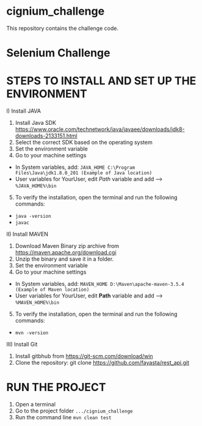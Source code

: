 # cignium_challenge
This repository contains the challenge code.

# Selenium Challenge

STEPS TO INSTALL AND SET UP THE ENVIRONMENT
===========================================

I) Install JAVA

1. Install Java SDK https://www.oracle.com/technetwork/java/javaee/downloads/jdk8-downloads-2133151.html 
2. Select the correct SDK based on the operating system
3. Set the environment variable
4. Go to your machine settings
  * In System variables, add: ```JAVA_HOME C:\Program Files\Java\jdk1.8.0_201 (Example of Java location)```
  * User variables for YourUser, edit *Path* variable and add --> ```%JAVA_HOME%\bin```
5. To verify the installation, open the terminal and run the following commands: 
  * ```java -version```
  * ```javac```

II) Install MAVEN

1. Download Maven Binary zip archive from https://maven.apache.org/download.cgi
2. Unzip the binary and save it in a folder.
3. Set the environment variable
4. Go to your machine settings
  * In System variables, add: ```MAVEN_HOME D:\Maven\apache-maven-3.5.4 (Example of Maven location)```
  * User variables for YourUser, edit **Path** variable and add --> ```%MAVEN_HOME%\bin```
5. To verify the installation, open the terminal and run the following commands: 
  * ```mvn -version```
    
 III) Install Git
   1. Install gitbhub from https://git-scm.com/download/win
   2. Clone the repository: git clone https://github.com/fayasta/rest_api.git
 
 RUN THE PROJECT
 ===============
 
 1. Open a terminal
 2. Go to the project folder ```.../cignium_challenge```
 3. Run the command line ```mvn clean test```
 
